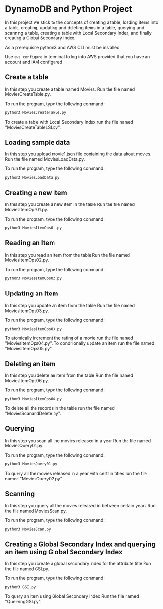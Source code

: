 # DynamoDB and Python Project 
In this project we stick to the concepts of creating a table, loading items into a table, creating, updating and deleting items in a table, querying and scanning a table, creating a table with Local Secondary Index, and finally creating a Global Secondary Index.

As a prerequisite python3 and AWS CLI must be installed

Use ```aws configure``` in terminal to log into AWS provided that you have an account and IAM configured

## Create a table 
In this step you create a table named Movies.
Run the file named MoviesCreateTable.py.

To run the program, type the following command:
```bash
python3 MoviesCreateTable.py
```
To create a table with Local Secondary Index run the file named "MoviesCreateTableLSI.py".

## Loading sample data
In this step you upload movie1.json file containing the data about movies.
Run the file named MoviesLoadData.py.

To run the program, type the following command:
```bash
python3 MoviesLoadData.py
```

## Creating a new item
In this step you create a new item in the table
Run the file named MoviesItemOps01.py.

To run the program, type the following command:
```bash
python3 MoviesItemOps01.py
```

## Reading an Item
In this step you read an item from the table
Run the file named MoviesItemOps02.py.

To run the program, type the following command:
```bash
python3 MoviesItemOps02.py
```

## Updating an Item
In this step you update an item from the table
Run the file named MoviesItemOps03.py.

To run the program, type the following command:
```bash
python3 MoviesItemOps03.py
```
To atomically increment the rating of a movie run the file named "MoviesItemOps04.py".
To conditionally update an item run the file named "MoviesItemOps05.py".

## Deleting an item
In this step you delete an item from the table
Run the file named MoviesItemOps06.py.

To run the program, type the following command:
```bash
python3 MoviesItemOps06.py
```
To delete all the records in the table run the file named "MoviesScanandDelete.py".
## Querying
In this step you scan all the movies released in a year
Run the file named MoviesQuery01.py.

To run the program, type the following command:
```bash
python3 MoviesQuery01.py
```
To query all the movies released in a year with certain titles run the file named "MoviesQuery02.py".

## Scanning
In this step you query all the movies released in between certain years
Run the file named MoviesScan.py.

To run the program, type the following command:
```bash
python3 MoviesScan.py
```

## Creating a Global Secondary Index and querying an item using Global Secondary Index 
In this step you create a global secondary index for the attribute title
Run the file named GSI.py.

To run the program, type the following command:
```bash
python3 GSI.py
```
To query an item using Global Secondary Index Run the file named "QueryingGSI.py".
